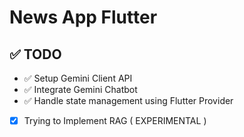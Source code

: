 # News App Flutter 
## ✅ TODO
- ✅ Setup Gemini Client API
- ✅ Integrate Gemini Chatbot
- ✅ Handle state management using Flutter Provider
- [x] Trying to Implement RAG ( EXPERIMENTAL )  
